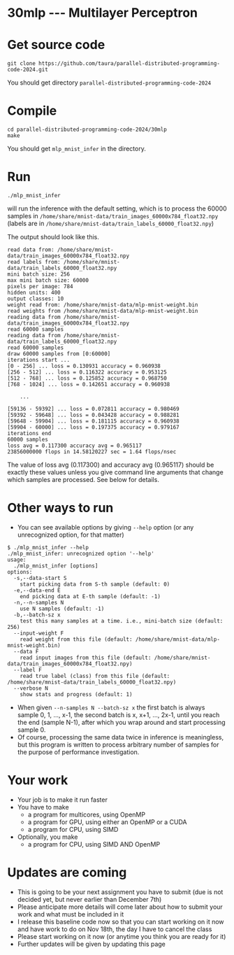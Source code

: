 # 30mlp --- Multilayer Perceptron

# Get source code

```
git clone https://github.com/taura/parallel-distributed-programming-code-2024.git
```

You should get directory `parallel-distributed-programming-code-2024`

# Compile

```
cd parallel-distributed-programming-code-2024/30mlp
make
```

You should get `mlp_mnist_infer` in the directory.


# Run

```
./mlp_mnist_infer
```

will run the inference with the default setting, which is to process the 60000 samples in `/home/share/mnist-data/train_images_60000x784_float32.npy` (labels are in `/home/share/mnist-data/train_labels_60000_float32.npy`)

The output should look like this.

```
read data from: /home/share/mnist-data/train_images_60000x784_float32.npy
read labels from: /home/share/mnist-data/train_labels_60000_float32.npy
mini batch size: 256
max mini batch size: 60000
pixels per image: 784
hidden units: 400
output classes: 10
weight read from: /home/share/mnist-data/mlp-mnist-weight.bin
read weights from /home/share/mnist-data/mlp-mnist-weight.bin
reading data from /home/share/mnist-data/train_images_60000x784_float32.npy
read 60000 samples
reading data from /home/share/mnist-data/train_labels_60000_float32.npy
read 60000 samples
draw 60000 samples from [0:60000]
iterations start ...
[0 - 256] ... loss = 0.130931 accuracy = 0.960938
[256 - 512] ... loss = 0.116322 accuracy = 0.953125
[512 - 768] ... loss = 0.125852 accuracy = 0.968750
[768 - 1024] ... loss = 0.142651 accuracy = 0.960938

    ...

[59136 - 59392] ... loss = 0.072811 accuracy = 0.980469
[59392 - 59648] ... loss = 0.043428 accuracy = 0.988281
[59648 - 59904] ... loss = 0.181115 accuracy = 0.960938
[59904 - 60000] ... loss = 0.197375 accuracy = 0.979167
iterations end
60000 samples
loss avg = 0.117300 accuracy avg = 0.965117
23856000000 flops in 14.58120227 sec = 1.64 flops/nsec
```

The value of loss avg (0.117300) and accuracy avg (0.965117) should be exactly these values unless you give command line arguments that change which samples are processed.  See below for details.

# Other ways to run

* You can see available options by giving `--help` option (or any unrecognized option, for that matter)

```
$ ./mlp_mnist_infer --help
./mlp_mnist_infer: unrecognized option '--help'
usage:
  ./mlp_mnist_infer [options]
options:
  -s,--data-start S
    start picking data from S-th sample (default: 0)
  -e,--data-end E
    end picking data at E-th sample (default: -1)
  -n,--n-samples N
    use N samples (default: -1)
  -b,--batch-sz x
    test this many samples at a time. i.e., mini-batch size (default: 256)
  --input-weight F
    read weight from this file (default: /home/share/mnist-data/mlp-mnist-weight.bin)
  --data F
    read input images from this file (default: /home/share/mnist-data/train_images_60000x784_float32.npy)
  --label F
    read true label (class) from this file (default: /home/share/mnist-data/train_labels_60000_float32.npy)
  --verbose N
    show stats and progress (default: 1)
```

* When given `--n-samples N --batch-sz x` the first batch is always sample 0, 1, ..., x-1, the second batch is x, x+1, ..., 2x-1, until you reach the end (sample N-1), after which you wrap around and start processing sample 0.
* Of course, processing the same data twice in inference is meaningless, but this program is written to process arbitrary number of samples for the purpose of performance investigation.

# Your work

* Your job is to make it run faster
* You have to make
  * a program for multicores, using OpenMP
  * a program for GPU, using either an OpenMP or a CUDA
  * a program for CPU, using SIMD
* Optionally, you make
  * a program for CPU, using SIMD AND OpenMP

# Updates are coming 

* This is going to be your next assignment you have to submit (due is not decided yet, but never earlier than December 7th)
* Please anticipate more details will come later about how to submit your work and what must be included in it
* I release this baseline code now so that you can start working on it now and have work to do on Nov 18th, the day I have to cancel the class
* Please start working on it now (or anytime you think you are ready for it)
* Further updates will be given by updating this page
